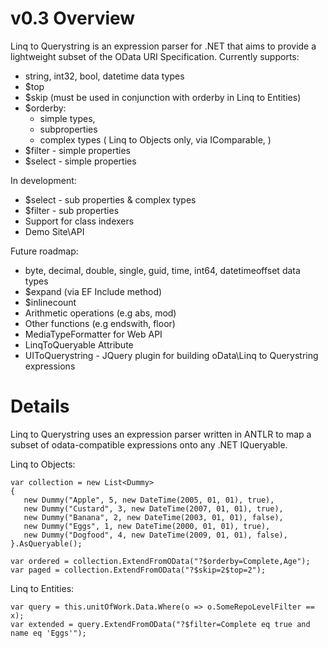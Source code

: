 v0.3 Overview
=============

Linq to Querystring is an expression parser for .NET that aims to provide a lightweight subset of the OData URI Specification. Currently supports:

* string, int32, bool, datetime data types
* $top
* $skip (must be used in conjunction with orderby in Linq to Entities)
* $orderby:
    * simple types, 
    * subproperties
    * complex types ( Linq to Objects only, via IComparable, )
* $filter - simple properties
* $select - simple properties

In development:

* $select - sub properties & complex types
* $filter - sub properties
* Support for class indexers
* Demo Site\API

Future roadmap:

* byte, decimal, double, single, guid, time, int64, datetimeoffset data types
* $expand (via EF Include method)
* $inlinecount
* Arithmetic operations (e.g abs, mod)
* Other functions (e.g endswith, floor)
* MediaTypeFormatter for Web API
* LinqToQueryable Attribute 
* UIToQuerystring - JQuery plugin for building oData\Linq to Querystring expressions

Details
=======

Linq to Querystring uses an expression parser written in ANTLR to map a subset of odata-compatible expressions onto any .NET IQueryable.

Linq to Objects:

    var collection = new List<Dummy>
    {
       new Dummy("Apple", 5, new DateTime(2005, 01, 01), true),
       new Dummy("Custard", 3, new DateTime(2007, 01, 01), true),
       new Dummy("Banana", 2, new DateTime(2003, 01, 01), false),
       new Dummy("Eggs", 1, new DateTime(2000, 01, 01), true),
       new Dummy("Dogfood", 4, new DateTime(2009, 01, 01), false),
    }.AsQueryable();

    var ordered = collection.ExtendFromOData("?$orderby=Complete,Age");
    var paged = collection.ExtendFromOData("?$skip=2$top=2");

Linq to Entities:

    var query = this.unitOfWork.Data.Where(o => o.SomeRepoLevelFilter == x);
    var extended = query.ExtendFromOData("?$filter=Complete eq true and name eq 'Eggs'");
